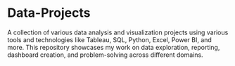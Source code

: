 # Data-Projects
A collection of various data analysis and visualization projects using various tools and technologies like Tableau, SQL, Python, Excel, Power BI, and more. This repository showcases my work on data exploration, reporting, dashboard creation, and problem-solving across different domains.
